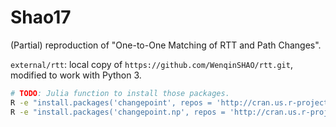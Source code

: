 # Shao17
(Partial) reproduction of "One-to-One Matching of RTT and Path Changes".

`external/rtt`: local copy of `https://github.com/WenqinSHAO/rtt.git`, modified to work with Python 3.

```bash
# TODO: Julia function to install those packages.
R -e "install.packages('changepoint', repos = 'http://cran.us.r-project.org')"
R -e "install.packages('changepoint.np', repos = 'http://cran.us.r-project.org')"
```
